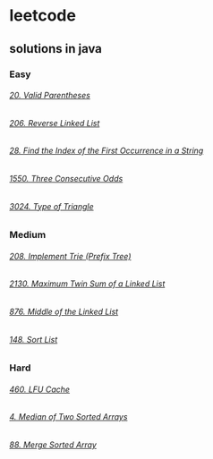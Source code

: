 # leetcode

## solutions in java

### Easy

###### [20. Valid Parentheses](Easy/Valid%20Parentheses/Solution.java)
###### [206. Reverse Linked List](Easy/Reverse%20Linked%20List/Solution.java)
###### [28. Find the Index of the First Occurrence in a String](Easy/Find%20the%20Index%20of%20the%20First%20Occurrence%20in%20a%20String/Solution.java)
###### [1550. Three Consecutive Odds](Easy/Three%20Consecutive%20Odds/Solution.java)
###### [3024. Type of Triangle](Easy/Type%20of%20Triangle/Solution.java)

### Medium

###### [208. Implement Trie (Prefix Tree)](Medium/Implement%20Trie%20(Prefix%20Tree)/Solution.java)
###### [2130. Maximum Twin Sum of a Linked List](Medium/Maximum%20Twin%20Sum%20of%20a%20Linked%20List/Solution.java)
###### [876. Middle of the Linked List](Medium/Middle%20of%20the%20Linked%20List/Solution.java)
###### [148. Sort List](Medium/Sort%20List/Solution.java)


### Hard

###### [460. LFU Cache](Hard/LFU%20Cache/Solution.java)
###### [4. Median of Two Sorted Arrays](Hard/Median%20of%20Two%20Sorted%20Arrays/Solution.java)
###### [88. Merge Sorted Array](Hard/Merge%20k%20Sorted%20Lists/Solution.java)